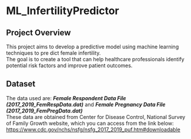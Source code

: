 # ML_InfertilityPredictor  

## Project Overview  
This project aims to develop a predictive model using machine learning techniques to pre dict female infertility.  
The goal is to create a tool that can help healthcare professionals identify potential risk factors and improve patient outcomes.  

  
## Dataset  
The data used are: _**Female Respondent Data File (2017_2019_FemRespData.dat)**_ and _**Female Pregnancy Data File (2017_2019_FemPregData.dat)**_  
These data are obtained from Center for Disease Control, National Survey of Family Growth website, which you can access from the link below:  
https://www.cdc.gov/nchs/nsfg/nsfg_2017_2019_puf.htm#downloadable 

